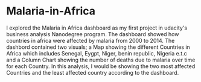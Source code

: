 # Malaria-in-Africa
I explored the Malaria in Africa dashboard as my first project in udacity's business analysis Nanodegree program.
The dashboard showed how countries in africa were affected by malaria from 2000 to 2014.
The dashbord contained two visuals; a Map showing the different Countries in Africa which includes Senegal, Eygpt, Niger, benin republic, Nigeria e.t.c and a Column Chart showing the number of deaths due to malaria over time for each Country.
In this analysis, I would be showing the two most affected Countries and the least affected country according to the dashboard.
